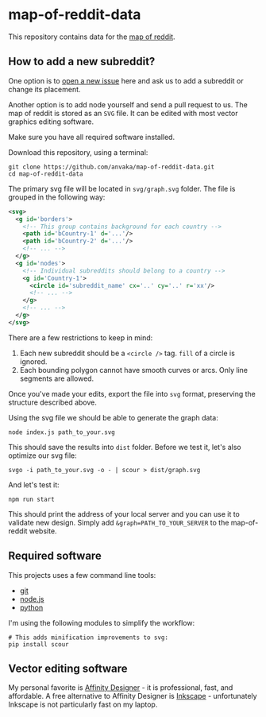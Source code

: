 # map-of-reddit-data

This repository contains data for the [map of reddit](http://anvaka.github.io/map-of-reddit/).

## How to add a new subreddit?

One option is to [open a new issue](https://github.com/anvaka/map-of-reddit-data/issues/new) here
and ask us to add a subreddit or change its placement.

Another option is to add node yourself and send a pull request to us. The map of reddit is stored
as an `SVG` file. It can be edited with most vector graphics editing software.

Make sure you have all required software installed.

Download this repository, using a terminal:

```
git clone https://github.com/anvaka/map-of-reddit-data.git
cd map-of-reddit-data
```

The primary svg file will be located in `svg/graph.svg` folder. The file is grouped in the following way:

``` xml
<svg>
  <g id='borders'>
    <!-- This group contains background for each country -->
    <path id='bCountry-1' d='...'/>
    <path id='bCountry-2' d='...'/>
    <!-- ... -->
  </g>
  <g id='nodes'>
    <!-- Individual subreddits should belong to a country -->
    <g id='Country-1'>
      <circle id='subreddit_name' cx='..' cy='..' r='xx'/>
      <!-- ... -->
    </g>
    <!-- ... -->
  </g>
</svg>
```

There are a few restrictions to keep in mind:

1. Each new subreddit should be a `<circle />` tag. `fill` of a circle is ignored.
2. Each bounding polygon cannot have smooth curves or arcs. Only line segments
are allowed.

Once you've made your edits, export the file into `svg` format, preserving the structure
described above.

Using the svg file we should be able to generate the graph data:

```
node index.js path_to_your.svg
```
This should save the results into `dist` folder. Before we test it, let's also optimize our svg file:

```
svgo -i path_to_your.svg -o - | scour > dist/graph.svg
```

And let's test it:

```
npm run start
```

This should print the address of your local server and you can use it to validate
new design. Simply add `&graph=PATH_TO_YOUR_SERVER` to the map-of-reddit website.

## Required software

This projects uses a few command line tools:

* [git](https://git-scm.com/downloads)
* [node.js](https://nodejs.org/en/)
* [python](https://www.python.org/)

I'm using the following modules to simplify the workflow:

```
# This adds minification improvements to svg:
pip install scour
```

## Vector editing software

My personal favorite is [Affinity Designer](https://affinity.serif.com/en-us/designer/) -
it is professional, fast, and affordable. A free alternative to Affinity Designer 
is [Inkscape](https://inkscape.org/) - unfortunately Inkscape is not particularly fast on my laptop.
